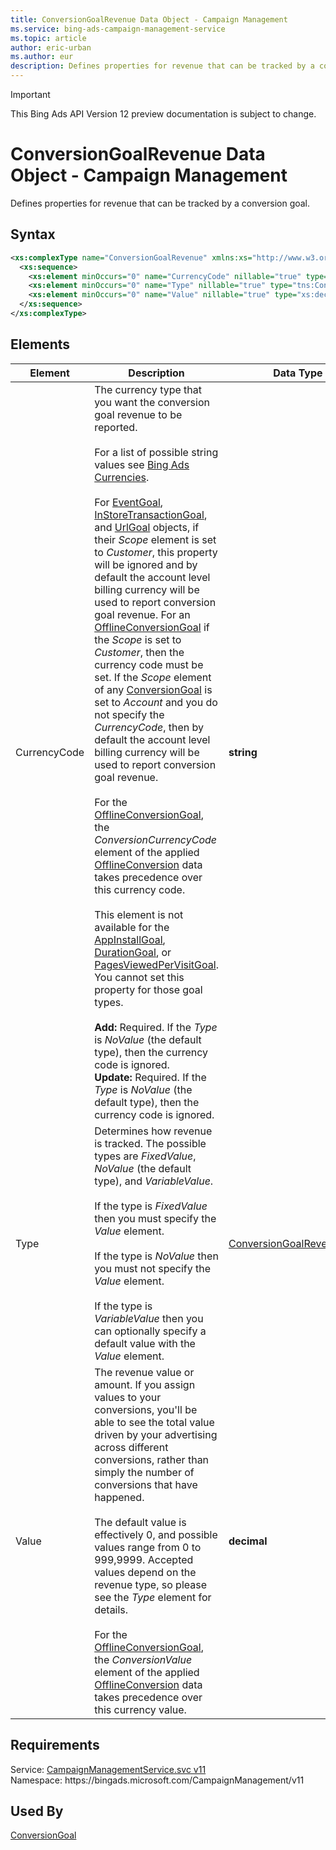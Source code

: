 ```yaml
---
title: ConversionGoalRevenue Data Object - Campaign Management
ms.service: bing-ads-campaign-management-service
ms.topic: article
author: eric-urban
ms.author: eur
description: Defines properties for revenue that can be tracked by a conversion goal.
---
```

> [!IMPORTANT]
> This Bing Ads API Version 12 preview documentation is subject to change.

# ConversionGoalRevenue Data Object - Campaign Management
Defines properties for revenue that can be tracked by a conversion goal.

## Syntax
```xml
<xs:complexType name="ConversionGoalRevenue" xmlns:xs="http://www.w3.org/2001/XMLSchema">
  <xs:sequence>
    <xs:element minOccurs="0" name="CurrencyCode" nillable="true" type="xs:string" />
    <xs:element minOccurs="0" name="Type" nillable="true" type="tns:ConversionGoalRevenueType" />
    <xs:element minOccurs="0" name="Value" nillable="true" type="xs:decimal" />
  </xs:sequence>
</xs:complexType>
```

## <a name="elements"></a>Elements

|Element|Description|Data Type|
|-----------|---------------|-------------|
|<a name="currencycode"></a>CurrencyCode|The currency type that you want the conversion goal revenue to be reported.<br/><br/>For a list of possible string values see [Bing Ads Currencies](../guides/currencies.md).<br/><br/>For [EventGoal](../campaign-management-service/eventgoal.md), [InStoreTransactionGoal](../campaign-management-service/instoretransactiongoal.md), and [UrlGoal](../campaign-management-service/urlgoal.md) objects, if their *Scope* element is set to *Customer*, this property will be ignored and by default the account level billing currency will be used to report conversion goal revenue. For an [OfflineConversionGoal](../campaign-management-service/offlineconversiongoal.md) if the *Scope* is set to *Customer*, then the currency code must be set.  If the *Scope* element of any [ConversionGoal](../campaign-management-service/conversiongoal.md) is set to *Account* and you do not specify the *CurrencyCode*, then by default the account level billing currency will be used to report conversion goal revenue.<br/><br/> For the [OfflineConversionGoal](../campaign-management-service/offlineconversiongoal.md), the *ConversionCurrencyCode* element of the applied [OfflineConversion](../campaign-management-service/offlineconversion.md) data takes precedence over this currency code.<br/><br/>This element is not available for the [AppInstallGoal](../campaign-management-service/appinstallgoal.md), [DurationGoal](../campaign-management-service/durationgoal.md), or [PagesViewedPerVisitGoal](../campaign-management-service/pagesviewedpervisitgoal.md). You cannot set this property for those goal types.<br/><br/>**Add:** Required. If the *Type* is *NoValue* (the default type), then the currency code is ignored.<br/>**Update:**  Required. If the *Type* is *NoValue* (the default type), then the currency code is ignored.|**string**|
|<a name="type"></a>Type|Determines how revenue is tracked. The possible types are *FixedValue*, *NoValue* (the default type), and *VariableValue*. <br/><br/>If the type is *FixedValue* then you must specify the *Value* element.<br/><br/>If the type is *NoValue* then you must not specify the *Value* element.<br/><br/>If the type is *VariableValue* then you can optionally specify a default value with the *Value* element.|[ConversionGoalRevenueType](conversiongoalrevenuetype.md)|
|<a name="value"></a>Value|The revenue value or amount.  If you assign values to your conversions, you'll be able to see the total value driven by your advertising across different conversions, rather than simply the number of conversions that have happened.<br/><br/>The default value is effectively 0, and possible values range from 0 to 999,9999. Accepted values depend on the revenue type, so please see the *Type* element for details.<br/><br/> For the [OfflineConversionGoal](../campaign-management-service/offlineconversiongoal.md), the *ConversionValue* element of the applied [OfflineConversion](../campaign-management-service/offlineconversion.md) data takes precedence over this currency value.|**decimal**|

## Requirements
Service: [CampaignManagementService.svc v11](https://campaign.api.bingads.microsoft.com/Api/Advertiser/CampaignManagement/v11/CampaignManagementService.svc)  
Namespace: https\://bingads.microsoft.com/CampaignManagement/v11  

## Used By
[ConversionGoal](conversiongoal.md)  

